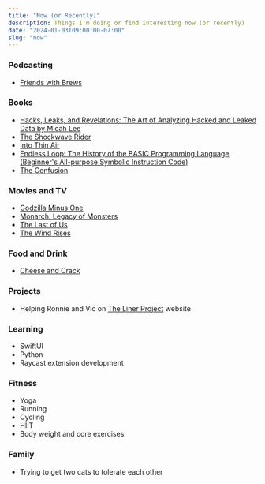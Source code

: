 ```yaml
---
title: "Now (or Recently)"
description: Things I'm doing or find interesting now (or recently)
date: "2024-01-03T09:00:00-07:00"
slug: "now"
---
```


### Podcasting

- [Friends with Brews](https://friendswithbrews.com)

### Books

- [Hacks, Leaks, and Revelations: The Art of Analyzing Hacked and Leaked Data by Micah Lee](https://hacksandleaks.com/)
- [The Shockwave Rider](https://books.apple.com/us/book/the-shockwave-rider/id845634177)
- [Into Thin Air](https://books.apple.com/us/book/into-thin-air/id419951578)
- [Endless Loop: The History of the BASIC Programming Language (Beginner's All-purpose Symbolic Instruction Code)](https://www.amazon.com/Endless-Loop-Programming-All-purpose-Instruction/dp/1974277070)
- [The Confusion](https://books.apple.com/us/book/the-confusion/id360608725)

### Movies and TV

- [Godzilla Minus One](https://en.wikipedia.org/wiki/Godzilla_Minus_One)
- [Monarch: Legacy of Monsters](https://tv.apple.com/us/show/monarch-legacy-of-monsters/umc.cmc.62l8x0ixrhyq3yaqa5y8yo7ew)
- [The Last of Us](https://www.hbo.com/the-last-of-us)
- [The Wind Rises](https://en.wikipedia.org/wiki/The_Wind_Rises)

### Food and Drink

- [Cheese and Crack](http://www.cheeseandcrack.com)

### Projects

- Helping Ronnie and Vic on [The Liner Project](https://thelinerproject.com) website

### Learning

- SwiftUI
- Python
- Raycast extension development

### Fitness

- Yoga
- Running
- Cycling
- HIIT
- Body weight and core exercises

### Family

- Trying to get two cats to tolerate each other
